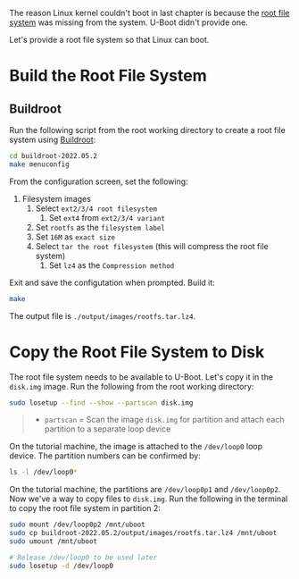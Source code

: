 The reason Linux kernel couldn't boot in last chapter is because the [root file system](https://tldp.org/LDP/sag/html/root-fs.html) was missing from the system. U-Boot didn't provide one.

Let's provide a root file system so that Linux can boot.

# Build the Root File System

## Buildroot

Run the following script from the root working directory to create a root file system using [Buildroot](https://buildroot.org/):
``` bash
cd buildroot-2022.05.2
make menuconfig
```

From the configuration screen, set the following:
1. Filesystem images
    1. Select `ext2/3/4 root filesystem`
        1. Set `ext4` from `ext2/3/4 variant`
    1. Set `rootfs` as the `filesystem label`
    2. Set `16M` as `exact size`
    3. Select `tar the root filesystem` (this will compress the root file system)
        1. Set `lz4` as the `Compression method`

Exit and save the configutation when prompted. Build it:
``` bash
make
```

The output file is `./output/images/rootfs.tar.lz4`.

# Copy the Root File System to Disk

The root file system needs to be available to U-Boot. Let's copy it in the `disk.img` image. Run the following from the root working directory:
``` bash
sudo losetup --find --show --partscan disk.img
```
> - `partscan` = Scan the image `disk.img` for partition and attach each partition to a separate loop device

On the tutorial machine, the image is attached to the `/dev/loop0` loop device. The partition numbers can be confirmed by:
``` bash
ls -l /dev/loop0*
```

On the tutorial machine, the partitions are `/dev/loop0p1` and `/dev/loop0p2`. Now we've a way to copy files to `disk.img`. Run the following in the terminal to copy the root file system in partition 2:
``` bash
sudo mount /dev/loop0p2 /mnt/uboot
sudo cp buildroot-2022.05.2/output/images/rootfs.tar.lz4 /mnt/uboot
sudo umount /mnt/uboot

# Release /dev/loop0 to be used later
sudo losetup -d /dev/loop0
```

